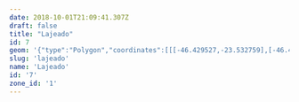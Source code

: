 ```yaml
---
date: 2018-10-01T21:09:41.307Z
draft: false
title: "Lajeado"
id: 7
geom: '{"type":"Polygon","coordinates":[[[-46.429527,-23.532759],[-46.429208,-23.533754],[-46.428858,-23.534311],[-46.428255,-23.534866],[-46.426196,-23.536171],[-46.4253,-23.53692],[-46.424748,-23.537522],[-46.423886,-23.538666],[-46.423517,-23.539335],[-46.422542,-23.539766],[-46.421293,-23.540487],[-46.420333,-23.540888],[-46.41689,-23.541618],[-46.41686,-23.541751],[-46.416781,-23.541805],[-46.414775,-23.542196],[-46.412491,-23.543085],[-46.41134,-23.543353],[-46.410759,-23.543314],[-46.410273,-23.543407],[-46.409692,-23.543629],[-46.409119,-23.543943],[-46.408515,-23.544132],[-46.403338,-23.545549],[-46.401486,-23.54612],[-46.400657,-23.546529],[-46.398348,-23.547953],[-46.397902,-23.548329],[-46.395648,-23.550837],[-46.395413,-23.550935],[-46.395109,-23.550911],[-46.395422,-23.550457],[-46.395356,-23.550265],[-46.395195,-23.550159],[-46.395397,-23.549919],[-46.395275,-23.54984],[-46.395423,-23.549668],[-46.395148,-23.549493],[-46.395351,-23.549246],[-46.39505,-23.549038],[-46.394515,-23.549257],[-46.393994,-23.549235],[-46.393477,-23.549345],[-46.392728,-23.549345],[-46.392005,-23.549422],[-46.391558,-23.549111],[-46.389704,-23.548099],[-46.387862,-23.546922],[-46.387884,-23.546258],[-46.38778,-23.54597],[-46.387787,-23.545647],[-46.38832,-23.544995],[-46.388348,-23.544526],[-46.388586,-23.543972],[-46.388688,-23.543508],[-46.38939,-23.542822],[-46.390069,-23.541959],[-46.390214,-23.541835],[-46.390366,-23.541803],[-46.39107,-23.541121],[-46.391392,-23.541056],[-46.391759,-23.540844],[-46.392185,-23.540295],[-46.392453,-23.540157],[-46.39276,-23.539593],[-46.392723,-23.539302],[-46.392806,-23.539055],[-46.392967,-23.538833],[-46.393149,-23.538743],[-46.393344,-23.538435],[-46.393744,-23.537291],[-46.39379,-23.536859],[-46.393735,-23.536762],[-46.393877,-23.535468],[-46.394011,-23.535091],[-46.393841,-23.534596],[-46.393898,-23.533806],[-46.394132,-23.533501],[-46.394421,-23.532535],[-46.394395,-23.532205],[-46.39465,-23.531771],[-46.395027,-23.531721],[-46.395288,-23.53158],[-46.395539,-23.531182],[-46.395607,-23.530872],[-46.395327,-23.530437],[-46.39531,-23.530112],[-46.395156,-23.529743],[-46.3943,-23.529584],[-46.394055,-23.52967],[-46.393548,-23.530057],[-46.393088,-23.530226],[-46.392797,-23.530442],[-46.392471,-23.530535],[-46.392179,-23.530489],[-46.391587,-23.530126],[-46.391207,-23.529671],[-46.390983,-23.529566],[-46.390745,-23.529353],[-46.390321,-23.528669],[-46.39027,-23.528413],[-46.390147,-23.528365],[-46.390027,-23.52817],[-46.389927,-23.52813],[-46.389697,-23.527797],[-46.389254,-23.527598],[-46.389112,-23.527372],[-46.388549,-23.527103],[-46.388207,-23.526721],[-46.387565,-23.526436],[-46.387097,-23.526301],[-46.38677,-23.526086],[-46.385712,-23.524821],[-46.384197,-23.523523],[-46.384604,-23.523296],[-46.385785,-23.523108],[-46.386153,-23.522858],[-46.386343,-23.522554],[-46.386772,-23.521107],[-46.38834,-23.521344],[-46.388608,-23.521248],[-46.388961,-23.521008],[-46.389394,-23.520592],[-46.389711,-23.520755],[-46.389735,-23.520924],[-46.389942,-23.521273],[-46.391145,-23.521684],[-46.39516,-23.521606],[-46.39639,-23.522171],[-46.396535,-23.522344],[-46.396596,-23.522551],[-46.396584,-23.52295],[-46.39616,-23.524497],[-46.397022,-23.524758],[-46.397114,-23.525438],[-46.397487,-23.526594],[-46.397981,-23.526009],[-46.398464,-23.526286],[-46.399691,-23.526699],[-46.399853,-23.52687],[-46.40021,-23.527044],[-46.400356,-23.527229],[-46.400596,-23.527191],[-46.400772,-23.527031],[-46.401104,-23.527146],[-46.401358,-23.527366],[-46.401758,-23.527584],[-46.401869,-23.527803],[-46.402396,-23.528157],[-46.402601,-23.528214],[-46.40303,-23.528217],[-46.403552,-23.528532],[-46.404153,-23.528648],[-46.404241,-23.528605],[-46.404299,-23.528756],[-46.404814,-23.5288],[-46.405125,-23.528999],[-46.405301,-23.528912],[-46.405429,-23.528948],[-46.405581,-23.528846],[-46.4057,-23.528933],[-46.406247,-23.529076],[-46.40684,-23.528587],[-46.408116,-23.527785],[-46.409933,-23.526913],[-46.411749,-23.525456],[-46.412874,-23.524641],[-46.414084,-23.524307],[-46.418387,-23.523572],[-46.418429,-23.522466],[-46.419221,-23.520549],[-46.419385,-23.52029],[-46.42178,-23.521468],[-46.423556,-23.520816],[-46.426163,-23.519473],[-46.429021,-23.519456],[-46.42939,-23.519678],[-46.430095,-23.520664],[-46.430265,-23.522423],[-46.430304,-23.523811],[-46.43038,-23.524032],[-46.430521,-23.524182],[-46.431227,-23.52408],[-46.431422,-23.524148],[-46.431889,-23.525331],[-46.431958,-23.525699],[-46.43237,-23.526235],[-46.43185,-23.527176],[-46.430343,-23.530346],[-46.429527,-23.532759]]]}'
slug: 'lajeado'
name: 'Lajeado'
id: '7'
zone_id: '1'
---
```

		